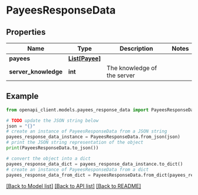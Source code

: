 # PayeesResponseData


## Properties

Name | Type | Description | Notes
------------ | ------------- | ------------- | -------------
**payees** | [**List[Payee]**](Payee.md) |  | 
**server_knowledge** | **int** | The knowledge of the server | 

## Example

```python
from openapi_client.models.payees_response_data import PayeesResponseData

# TODO update the JSON string below
json = "{}"
# create an instance of PayeesResponseData from a JSON string
payees_response_data_instance = PayeesResponseData.from_json(json)
# print the JSON string representation of the object
print(PayeesResponseData.to_json())

# convert the object into a dict
payees_response_data_dict = payees_response_data_instance.to_dict()
# create an instance of PayeesResponseData from a dict
payees_response_data_from_dict = PayeesResponseData.from_dict(payees_response_data_dict)
```
[[Back to Model list]](../README.md#documentation-for-models) [[Back to API list]](../README.md#documentation-for-api-endpoints) [[Back to README]](../README.md)


